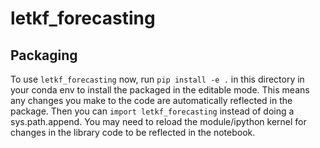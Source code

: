 # letkf_forecasting


## Packaging

To use ``letkf_forecasting`` now, run ``pip install -e .`` in this directory
in your conda env to install the packaged in the editable mode. This means
any changes you make to the code are automatically reflected in the package.
Then you can ``import letkf_forecasting`` instead of doing a sys.path.append.
You may need to reload the module/ipython kernel for changes in the library
code to be reflected in the notebook.

